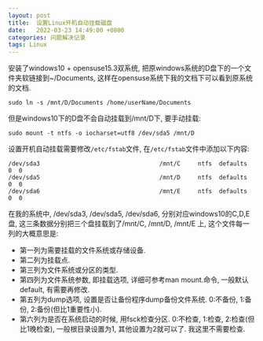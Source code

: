 ```yaml
---
layout: post
title:  设置Linux开机自动挂载磁盘
date:   2022-03-23 14:49:00 +0800
categories: 问题解决记录
tags: Linux
---
```


安装了windows10 + opensuse15.3双系统, 把原windows系统的D盘下的一个文件夹软链接到~/Documents, 这样在opensuse系统下我的文档下可以看到原系统的文档.    

```
sudo ln -s /mnt/D/Documents /home/userName/Documents
```
但是windows10下的D盘不会自动挂载到/mnt/D下, 要手动挂载:  
```
sudo mount -t ntfs -o iocharset=utf8 /dev/sda5 /mnt/D
```
设置开机自动挂载需要修改`/etc/fstab`文件, 在`/etc/fstab`文件中添加以下内容:  
```
/dev/sda3                                  /mnt/C     ntfs  defaults  0  0
/dev/sda5                                  /mnt/D     ntfs  defaults  0  0
/dev/sda6                                  /mnt/E     ntfs  defaults  0  0
```

在我的系统中, /dev/sda3, /dev/sda5, /dev/sda6, 分别对应windows10的C,D,E盘, 这三条数据分别把三个盘挂载到了/mnt/C, /mnt/D, /mnt/E 上, 这个文件每一列的大概意思是:  
 - 第一列为需要挂载的文件系统或存储设备.  
 - 第二列为挂载点.  
 - 第三列为文件系统或分区的类型.  
 - 第四列为文件系统参数, 即挂载选项, 详细可参考man mount.命令, 一般默认default, 有需要再修改.  
 - 第五列为dump选项, 设置是否让备份程序dump备份文件系统. 0:不备份, 1:备份, 2:备份(但比1重要性小).  
 - 第六列为是否在系统启动的时候, 用fsck检查分区. 0:不检查, 1:检查, 2:检查(但比1晚检查), 一般根目录设置为1, 其他设置为2就可以了. 我这里不需要检查.  

